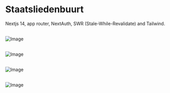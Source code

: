 <h1>Staatsliedenbuurt</h1>

Nextjs 14, app router, NextAuth, SWR (Stale-While-Revalidate) and Tailwind.</br></br>


![Image](https://github.com/user-attachments/assets/46a8cfe0-9132-4f3b-8d10-2969f4d02d01)</br></br>

![Image](https://github.com/user-attachments/assets/1fa0d40e-1e97-4a32-94b7-4917f789605f)</br></br>

![Image](https://github.com/user-attachments/assets/cc03206d-5994-483f-a4d5-8190c39f04c4)</br></br>

![Image](https://github.com/user-attachments/assets/10bbe5ad-7e47-4570-abff-5078db6794c7)</br></br>
